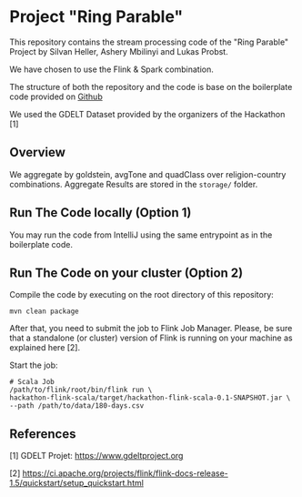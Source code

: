 # Project "Ring Parable"

This repository contains the stream processing code of the "Ring Parable" Project by Silvan Heller, Ashery Mbilinyi and Lukas Probst.

We have chosen to use the Flink & Spark combination.

The structure of both the repository and the code is base on the boilerplate code provided on [Github](https://github.com/TU-Berlin-DIMA/streamline-hackathon-boilerplate)

We used the GDELT Dataset provided by the organizers of the Hackathon [1]

## Overview
We aggregate by goldstein, avgTone and quadClass over religion-country combinations. Aggregate Results are stored in the `storage/` folder.

## Run The Code locally (Option 1)

You may run the code from IntelliJ using the same entrypoint as in the boilerplate code.

## Run The Code on your cluster (Option 2)

Compile the code by executing on the root directory of this repository:
```
mvn clean package
```

After that, you need to submit the job to Flink Job Manager.
Please, be sure that a standalone (or cluster) version of Flink is running on your machine as explained here [2].

Start the job: 
```
# Scala Job
/path/to/flink/root/bin/flink run \
hackathon-flink-scala/target/hackathon-flink-scala-0.1-SNAPSHOT.jar \
--path /path/to/data/180-days.csv
```

## References
[1] GDELT Projet: https://www.gdeltproject.org

[2] https://ci.apache.org/projects/flink/flink-docs-release-1.5/quickstart/setup_quickstart.html
